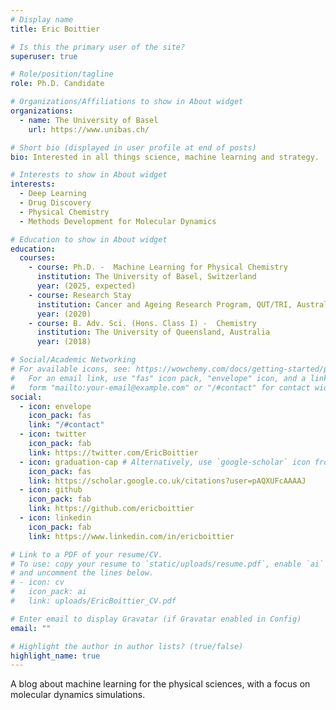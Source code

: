 ```yaml
---
# Display name
title: Eric Boittier

# Is this the primary user of the site?
superuser: true

# Role/position/tagline
role: Ph.D. Candidate

# Organizations/Affiliations to show in About widget
organizations:
  - name: The University of Basel
    url: https://www.unibas.ch/

# Short bio (displayed in user profile at end of posts)
bio: Interested in all things science, machine learning and strategy.

# Interests to show in About widget
interests:
  - Deep Learning
  - Drug Discovery
  - Physical Chemistry
  - Methods Development for Molecular Dynamics

# Education to show in About widget
education:
  courses:
    - course: Ph.D. -  Machine Learning for Physical Chemistry
      institution: The University of Basel, Switzerland
      year: (2025, expected)
    - course: Research Stay
      institution: Cancer and Ageing Research Program, QUT/TRI, Australia
      year: (2020)
    - course: B. Adv. Sci. (Hons. Class I) -  Chemistry
      institution: The University of Queensland, Australia
      year: (2018)

# Social/Academic Networking
# For available icons, see: https://wowchemy.com/docs/getting-started/page-builder/#icons
#   For an email link, use "fas" icon pack, "envelope" icon, and a link in the
#   form "mailto:your-email@example.com" or "/#contact" for contact widget.
social:
  - icon: envelope
    icon_pack: fas
    link: "/#contact"
  - icon: twitter
    icon_pack: fab
    link: https://twitter.com/EricBoittier
  - icon: graduation-cap # Alternatively, use `google-scholar` icon from `ai` icon pack
    icon_pack: fas
    link: https://scholar.google.co.uk/citations?user=pAQXUFcAAAAJ
  - icon: github
    icon_pack: fab
    link: https://github.com/ericboittier
  - icon: linkedin
    icon_pack: fab
    link: https://www.linkedin.com/in/ericboittier

# Link to a PDF of your resume/CV.
# To use: copy your resume to `static/uploads/resume.pdf`, enable `ai` icons in `params.toml`,
# and uncomment the lines below.
# - icon: cv
#   icon_pack: ai
#   link: uploads/EricBoittier_CV.pdf

# Enter email to display Gravatar (if Gravatar enabled in Config)
email: ""

# Highlight the author in author lists? (true/false)
highlight_name: true
---
```


A blog about machine learning for the physical sciences, with a focus on molecular dynamics simulations.

<!-- I'm a Ph.D. candidate working under the supervision of Prof. Markus Meuwly and Prof. O. Anatole von Lilienfeld. -->

<!-- {{< icon name="download" pack="fas" >}} Download my {{< staticref "uploads/EricBoittier_CV.pdf" "newtab" >}}resumé{{< /staticref >}}. -->
